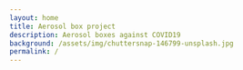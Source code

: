 ```yaml
---
layout: home
title: Aerosol box project
description: Aerosol boxes against COVID19
background: /assets/img/chuttersnap-146799-unsplash.jpg
permalink: /
---
```

